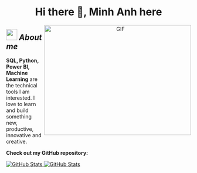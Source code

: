 
<h1 align="center">Hi there 👋, Minh Anh here <a href="https://100rabhcsmc.github.io/Me.io/" target="blank">
</a></h1>
<!--
**MinhAnh99/MinhAnh99** is a ✨ _special_ ✨ repository because its `README.md` (this file) appears on your GitHub profile.
[![Readme Card](https://github-readme-stats.vercel.app/api/pin/?username=MinhAnh99=github-readme-stats)](https://github.com/MinhAnh99/github-readme-stats)
-->

<a target="_blank" align="center">
  <img align="right" top="500" height="300" width="400" alt="GIF" src="https://media1.giphy.com/media/h8RDGogSns9wpOJFzR/giphy.gif?cid=ecf05e47wks48nptxhko9f0mytot0premvye82r5xd4pctxo&ep=v1_gifs_related&rid=giphy.gif&ct=g">
</a>

## <img src="https://media.giphy.com/media/ObNTw8Uzwy6KQ/giphy.gif" width="30px">&nbsp;***About me***
**SQL, Python, Power BI, Machine Learning** are the technical tools I am interested. I love to learn and build something new, productive, innovative and creative.

__Check out my GitHub repository:__
<div>
  <p>
    <a href="https://github.com/MinhAnh99/SQL_Explore_E-Commerce_Dataset">
      <img src="https://github-readme-stats.vercel.app/api/pin/?username=MinhAnh99/SQL_Explore_E-Commerce_Dataset" alt="GitHub Stats" />
    </a>
    <a href="https://github.com/https://github.com/MinhAnh99/Python_Cohort-Analysis">
      <img src="https://github-readme-stats.vercel.app/api/pin/?username=MinhAnh99/Python_Cohort-Analysis" alt="GitHub Stats" />
    </a>
  </p>
</div>






